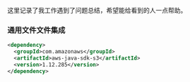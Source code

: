 这里记录了我工作遇到了问题总结，希望能给看到的人一点帮助。

### 通用文件文件集成
```xml
<dependency>
  <groupId>com.amazonaws</groupId>
  <artifactId>aws-java-sdk-s3</artifactId>
  <version>1.12.285</version>
</dependency>
```